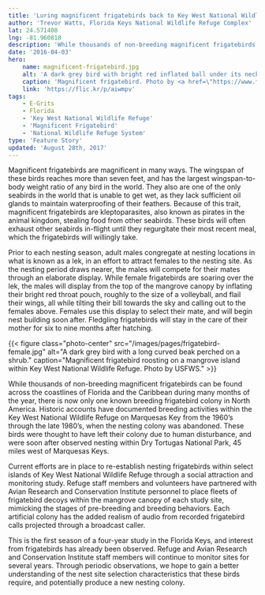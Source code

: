 ```yaml
---
title: 'Luring magnificent frigatebirds back to Key West National Wildlife Refuge'
author: 'Trevor Watts, Florida Keys National Wildlife Refuge Complex'
lat: 24.571408
lng: -81.960818
description: 'While thousands of non-breeding magnificent frigatebirds can be found across the coastlines of Florida and the Caribbean during many months of the year, there is now only one known breeding frigatebird colony in North America.'
date: '2016-04-03'
hero:
    name: magnificent-frigatebird.jpg
    alt: 'A dark grey bird with bright red inflated ball under its neck.'
    caption: 'Magnificent frigatebird. Photo by <a href=\"https://www.flickr.com/photos/floridabirds/\" target=\"_blank\">Mark Vance</a> <a href=\"https://creativecommons.org/licenses/by-nc/2.0/\" target=\"_blank\">CC BY-NC 2.0</a>.'
    link: 'https://flic.kr/p/aiwmpv'
tags:
    - E-Grits
    - Florida
    - 'Key West National Wildlife Refuge'
    - 'Magnificent Frigatebird'
    - 'National Wildlife Refuge System'
type: 'Feature Story'
updated: 'August 28th, 2017'
---
```


Magnificent frigatebirds are magnificent in many ways. The wingspan of these birds reaches more than seven feet, and has the largest wingspan-to-body weight ratio of any bird in the world.  They also are one of the only seabirds in the world that is unable to get wet, as they lack sufficient oil glands to maintain waterproofing of their feathers.  Because of this trait, magnificent frigatebirds are kleptoparasites, also known as pirates in the animal kingdom, stealing food from other seabirds. These birds will often exhaust other seabirds in-flight until they regurgitate their most recent meal, which the frigatebirds will willingly take.

Prior to each nesting season, adult males congregate at nesting locations in what is known as a lek, in an effort to attract females to the nesting site. As the nesting period draws nearer, the males will compete for their mates through an elaborate display. While female frigatebirds are soaring over the lek, the males will display from the top of the mangrove canopy by inflating their bright red throat pouch, roughly to the size of a volleyball, and flail their wings, all while tilting their bill towards the sky and calling out to the females above.  Females use this display to select their mate, and will begin nest building soon after. Fledgling frigatebirds will stay in the care of their mother for six to nine months  after hatching.

{{< figure class="photo-center" src="/images/pages/frigatebird-female.jpg" alt="A dark grey bird with a long curved beak perched on a shrub." caption="Magnificent frigatebird roosting on a mangrove island within Key West National Wildlife Refuge. Photo by USFWS." >}}

While thousands of non-breeding magnificent frigatebirds can be found across the coastlines of Florida and the Caribbean during many months of the year, there is now only one known breeding frigatebird colony in North America. Historic accounts have documented breeding activities within the Key West National Wildlife Refuge on Marquesas Key from the 1960’s through the late 1980’s, when  the nesting colony was abandoned.  These birds were thought to have left their colony due to human disturbance, and were soon after observed nesting within Dry Tortugas National Park, 45 miles west of Marquesas Keys.

Current efforts are in place to re-establish nesting frigatebirds within select islands of Key West National Wildlife Refuge through a social attraction and monitoring study. Refuge staff members and volunteers have partnered with Avian Research and Conservation Institute personnel to place fleets of frigatebird decoys within the mangrove canopy of each study site, mimicking the stages of pre-breeding and breeding behaviors. Each artificial colony has the added realism of audio from recorded frigatebird calls projected through a broadcast caller.

This is the first season of a four-year study in the Florida Keys, and interest from frigatebirds has already been observed. Refuge and Avian Research and Conservation Institute staff members will continue to monitor sites for several years. Through periodic observations, we hope to gain a better understanding of the nest site selection characteristics that these birds require, and potentially produce a new nesting colony.
